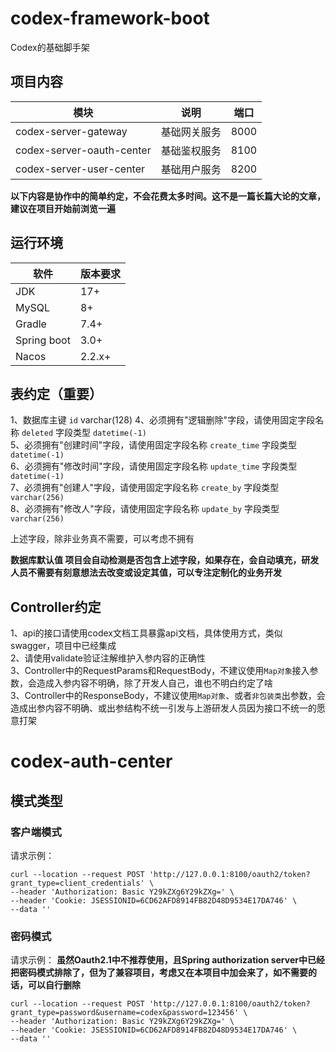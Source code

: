 # codex-framework-boot

Codex的基础脚手架

## 项目内容
| 模块                        | 说明     | 端口     |
|---------------------------|--------|--------|
| codex-server-gateway      | 基础网关服务 | 8000 |
| codex-server-oauth-center | 基础鉴权服务 | 8100 |
| codex-server-user-center  | 基础用户服务 | 8200 |

**以下内容是协作中的简单约定，不会花费太多时间。这不是一篇长篇大论的文章，建议在项目开始前浏览一遍**

## 运行环境
| 软件          | 版本要求   |
|-------------|--------|
| JDK         | 17+    |
| MySQL       | 8+     |
| Gradle      | 7.4+   |
| Spring boot | 3.0+   |
| Nacos       | 2.2.x+ |


## 表约定（重要）

1、数据库主键 `id` varchar(128)
4、必须拥有"逻辑删除"字段，请使用固定字段名称 `deleted` 字段类型 `datetime(-1)`  
5、必须拥有"创建时间"字段，请使用固定字段名称 `create_time` 字段类型 `datetime(-1)`  
6、必须拥有"修改时间"字段，请使用固定字段名称 `update_time` 字段类型 `datetime(-1)`  
7、必须拥有"创建人"字段，请使用固定字段名称 `create_by` 字段类型 `varchar(256)`  
8、必须拥有"修改人"字段，请使用固定字段名称 `update_by` 字段类型 `varchar(256)`

上述字段，除非业务真不需要，可以考虑不拥有

**数据库默认值
项目会自动检测是否包含上述字段，如果存在，会自动填充，研发人员不需要有刻意想法去改变或设定其值，可以专注定制化的业务开发**

## Controller约定
1、api的接口请使用codex文档工具暴露api文档，具体使用方式，类似swagger，项目中已经集成  
2、请使用validate验证注解维护入参内容的正确性  
3、Controller中的RequestParams和RequestBody，不建议使用`Map对象`接入参数，会造成入参内容不明确，除了开发人自己，谁也不明白约定了啥  
3、Controller中的ResponseBody，不建议使用`Map对象`、或者`非包装类`出参数，会造成出参内容不明确、或出参结构不统一引发与上游研发人员因为接口不统一的愿意打架


# codex-auth-center

## 模式类型


### 客户端模式

请求示例：

```shell
curl --location --request POST 'http://127.0.0.1:8100/oauth2/token?grant_type=client_credentials' \
--header 'Authorization: Basic Y29kZXg6Y29kZXg=' \
--header 'Cookie: JSESSIONID=6CD62AFD8914FB82D48D9534E17DA746' \
--data ''
```

### 密码模式

请求示例：
**虽然Oauth2.1中不推荐使用，且Spring authorization server中已经把密码模式排除了，但为了兼容项目，考虑又在本项目中加会来了，如不需要的话，可以自行删除**
```shell
curl --location --request POST 'http://127.0.0.1:8100/oauth2/token?grant_type=password&username=codex&password=123456' \
--header 'Authorization: Basic Y29kZXg6Y29kZXg=' \
--header 'Cookie: JSESSIONID=6CD62AFD8914FB82D48D9534E17DA746' \
--data ''
```





